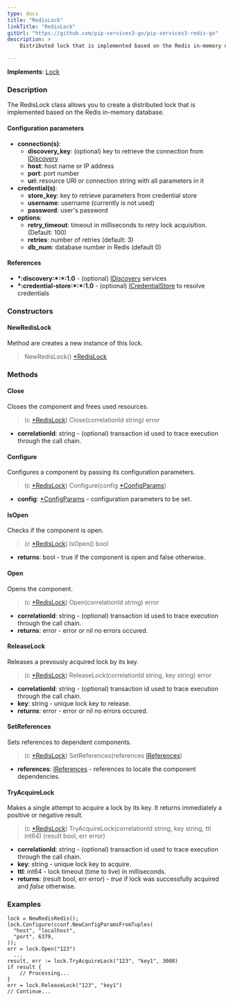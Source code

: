```yaml
---
type: docs
title: "RedisLock"
linkTitle: "RedisLock"
gitUrl: "https://github.com/pip-services3-go/pip-services3-redis-go"
description: >
    Distributed lock that is implemented based on the Redis in-memory database.

---
```


**Implements**: [Lock](../../../components/lock/lock)  

### Description

The RedisLock class allows you to create a distributed lock that is implemented based on the Redis in-memory database.


#### Configuration parameters

- **connection(s)**:           
    - **discovery_key**: (optional) key to retrieve the connection from [IDiscovery](../../../components/connect/idiscovery)
    - **host**: host name or IP address
    - **port**: port number
    - **uri**: resource URI or connection string with all parameters in it
- **credential(s)**:
    - **store_key**: key to retrieve parameters from credential store
    - **username**: username (currently is not used)
    - **password**: user's password
- **options**:
    - **retry_timeout**: timeout in milliseconds to retry lock acquisition. (Default: 100)
    - **retries**: number of retries (default: 3)
    - **db_num**: database number in Redis  (default 0)


#### References
- **\*:discovery:\*:\*:1.0** - (optional) [IDiscovery](../../../components/connect/idiscovery) services
- **\*:credential-store:\*:\*:1.0** - (optional) [ICredentialStore](../../../components/auth/icredential_store) to resolve credentials


### Constructors

#### NewRedisLock
Method are creates a new instance of this lock.

> NewRedisLock() [*RedisLock]()

### Methods


#### Close
Closes the component and frees used resources.

> (c [*RedisLock]()) Close(correlationId string) error

- **correlationId**: string - (optional) transaction id used to trace execution through the call chain.


#### Configure
Configures a component by passing its configuration parameters.

> (c [*RedisLock]()) Configure(config [*ConfigParams](../../../commons/config/config_params))

- **config**: [*ConfigParams](../../../commons/config/config_params) - configuration parameters to be set.


#### IsOpen
Checks if the component is open.

> (c [*RedisLock]()) IsOpen() bool

- **returns**: bool - true if the component is open and false otherwise.

#### Open
Opens the component.

> (c [*RedisLock]()) Open(correlationId string) error

- **correlationId**: string - (optional) transaction id used to trace execution through the call chain.
- **returns**: error - error or nil no errors occured.

#### ReleaseLock
Releases a prevously acquired lock by its key.

> (c [*RedisLock]()) ReleaseLock(correlationId string, key string) error

- **correlationId**: string - (optional) transaction id used to trace execution through the call chain.
- **key**: string - unique lock key to release.
- **returns**: error - error or nil no errors occured.

#### SetReferences
Sets references to dependent components.

> (c [*RedisLock]()) SetReferences(references [IReferences](../../../commons/refer/ireferences))

- **references**: [IReferences](../../../commons/refer/ireferences) - references to locate the component dependencies.


#### TryAcquireLock
Makes a single attempt to acquire a lock by its key.
It returns immediately a positive or negative result.

> (c [*RedisLock]()) TryAcquireLock(correlationId string, key string, ttl int64) (result bool, err error)

- **correlationId**: string - (optional) transaction id used to trace execution through the call chain.
- **key**: string - unique lock key to acquire.
- **ttl**: int64 - lock timeout (time to live) in milliseconds.
- **returns**: (result bool, err error) - *true* if lock was successfully acquired and *false* otherwise.

### Examples

```golang
lock = NewRedisRedis();
lock.Configure(cconf.NewConfigParamsFromTuples(
  "host", "localhost",
  "port", 6379,
));
err = lock.Open("123")
  ...
result, err := lock.TryAcquireLock("123", "key1", 3000)
if result {
	// Processing...
}
err = lock.ReleaseLock("123", "key1")
// Continue...

```

